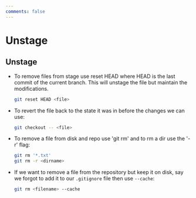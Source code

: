 ```yaml
---
comments: false
---
```


# Unstage

## Unstage

- To remove files from stage use reset HEAD where HEAD is the last commit of the current branch. This will unstage the file but maintain the modifications.

  ```bash
  git reset HEAD <file>
  ```

- To revert the file back to the state it was in before the changes we can use:

  ```bash
  git checkout -- <file>
  ```

- To remove a file from disk and repo use 'git rm' and to rm a dir use the '-r' flag:

  ```sh
  git rm '*.txt'
  git rm -r <dirname>
  ```

- If we want to remove a file from the repository but keep it on disk, say we forgot to add it to our `.gitignore` file then use `--cache`:

  ```sh
  git rm <filename> --cache
  ```
